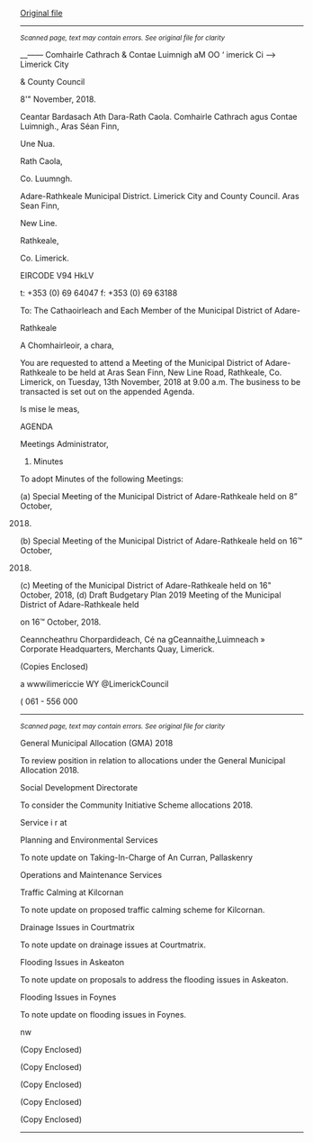 [Original file](https://www.limerick.ie/sites/default/files/media/documents/2018-11/00%20Agenda%2013th%20November%2C%202018.pdf)

---
*<small>Scanned page, text may contain errors. See original file for clarity</small>*  

__—_—_ Comhairle Cathrach
& Contae Luimnigh
aM OO
‘ imerick Ci
—> Limerick City

& County Council

8'" November, 2018.

Ceantar Bardasach Ath Dara-Rath Caola.
Comhairle Cathrach agus Contae Luimnigh.,
Aras Séan Finn,

Une Nua.

Rath Caola,

Co. Luumngh.

Adare-Rathkeale Municipal District.
Limerick City and County Council.
Aras Sean Finn,

New Line.

Rathkeale,

Co. Limerick.

EIRCODE V94 HkLV

t: +353 (0) 69 64047
f: +353 (0) 69 63188

To: The Cathaoirleach and Each Member of the Municipal District of Adare-

Rathkeale

A Chomhairleoir, a chara,

You are requested to attend a Meeting of the Municipal District of Adare-Rathkeale to be held at
Aras Sean Finn, New Line Road, Rathkeale, Co. Limerick, on Tuesday, 13th November, 2018 at
9.00 a.m. The business to be transacted is set out on the appended Agenda.

Is mise le meas,

AGENDA

Meetings Administrator,
1. Minutes

To adopt Minutes of the following Meetings:

(a) Special Meeting of the Municipal District of Adare-Rathkeale held on 8” October,

2018.

(b) Special Meeting of the Municipal District of Adare-Rathkeale held on 16™ October,

2018.

(c) Meeting of the Municipal District of Adare-Rathkeale held on 16" October, 2018,
(d) Draft Budgetary Plan 2019 Meeting of the Municipal District of Adare-Rathkeale held

on 16™ October, 2018.

Ceanncheathru Chorpardideach, Cé na gCeannaithe,Luimneach »
Corporate Headquarters, Merchants Quay, Limerick.

(Copies Enclosed)

a
wwwilimericcie
WY @LimerickCouncil

( 061 - 556 000


---
*<small>Scanned page, text may contain errors. See original file for clarity</small>*  

General Municipal Allocation (GMA) 2018

To review position in relation to allocations under the General Municipal Allocation 2018.

Social Development Directorate

To consider the Community Initiative Scheme allocations 2018.

Service i r at

Planning and Environmental Services

To note update on Taking-In-Charge of An Curran, Pallaskenry

Operations and Maintenance Services

Traffic Calming at Kilcornan

To note update on proposed traffic calming scheme for Kilcornan.

Drainage Issues in Courtmatrix

To note update on drainage issues at Courtmatrix.

Flooding Issues in Askeaton

To note update on proposals to address the flooding issues in Askeaton.

Flooding Issues in Foynes

To note update on flooding issues in Foynes.

nw

(Copy Enclosed)

(Copy Enclosed)

(Copy Enclosed)

(Copy Enclosed)

(Copy Enclosed)


---
